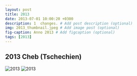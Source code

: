 ```yaml
---
layout: post
title: 2013
date: 2013-07-01 10:00:20 +0300
description: 1  changes. # Add post description (optional)
img: 2013_thumbnail.jpeg # Add image post (optional)
fig-caption: Anno 2013 # Add figcaption (optional)
tags: [2013]
---
```



## 2013 Cheb (Tschechien)

![2013]({{site.baseurl}}/assets/img/2013.jpg)
![2013]({{site.baseurl}}/assets/img/2013_hinten.jpg)
